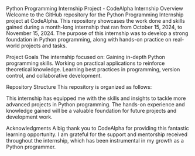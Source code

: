 Python Programming Internship Project - CodeAlpha
Internship Overview
Welcome to the GitHub repository for the Python Programming Internship project at CodeAlpha. 
This repository showcases the work done and skills gained during a month-long internship that ran from October 15, 2024, to November 15, 2024. 
The purpose of this internship was to develop a strong foundation in Python programming, along with hands-on practice on real-world projects and tasks.

Project Goals
The internship focused on:
Gaining in-depth Python programming skills.
Working on practical applications to reinforce theoretical knowledge.
Learning best practices in programming, version control, and collaborative development.

Repository Structure
This repository is organized as follows:

This internship has equipped me with the skills and insights to tackle more advanced projects in Python programming. 
The hands-on experience and knowledge gained will be a valuable foundation for future projects and development work.

Acknowledgments
A big thank you to CodeAlpha for providing this fantastic learning opportunity. 
I am grateful for the support and mentorship received throughout the internship, which has been instrumental in my growth as a Python programmer.

